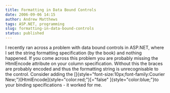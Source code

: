 ```yaml
---
title: Formatting in Data Bound Controls
date: 2006-09-06 14:15
author: Andrew Matthews
tags: ASP.NET, programming
slug: formatting-in-data-bound-controls
status: published
---
```


I recently ran across a problem with data bound controls in ASP.NET, where I set the string formatting specification (by the book) and nothing happened. If you come across this problem you are probably missing the HtmlEncode attribute on your column specification. Without this the braces are probably encoded and thus the formatting string is unrecognisable to the control. Consider adding the []{style="font-size:10px;font-family:Courier New;"}[HtmlEncode]{style="color:red;"}[="false" ]{style="color:blue;"}to your binding specifications - it worked for me.
